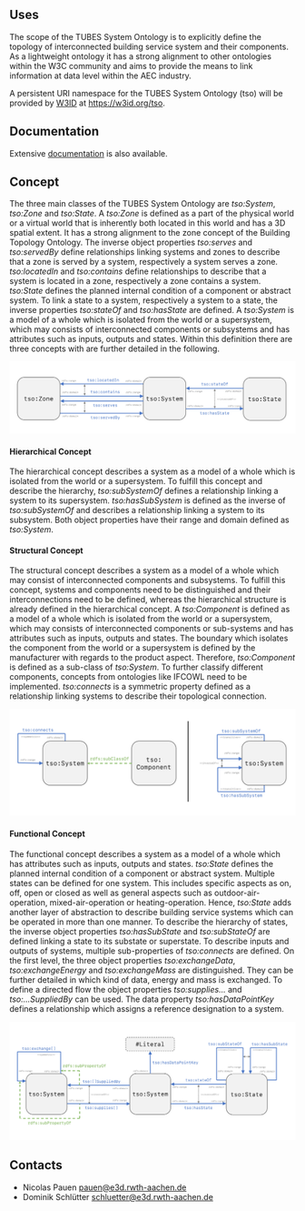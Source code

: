## Uses
The scope of the TUBES System Ontology is to explicitly define the topology of interconnected building service system and their components. As a lightweight ontology it has a strong alignment to other ontologies within the W3C community and aims to provide the means to link information at data level within the AEC industry.

A persistent URI namespace for the TUBES System Ontology (tso) will be provided by [W3ID](https://w3id.org) at <https://w3id.org/tso>.

## Documentation
Extensive [documentation](documentation) is also available.

## Concept
The three main classes of the TUBES System Ontology are *tso:System*, *tso:Zone* and *tso:State*.  A *tso:Zone* is defined as a part of the physical world or a virtual world that is inherently both located in this world and has a 3D spatial extent. It has a strong alignment to the zone concept of the Building Topology Ontology. The inverse object properties *tso:serves* and *tso:servedBy* define relationships linking systems and zones to describe that a zone is served by a system, respectively a system serves a zone. *tso:locatedIn* and *tso:contains* define relationships to describe that a system is located in a zone, respectively a zone contains a system. *tso:State* defines the planned internal condition of a component or abstract system. To link a state to a system, respectively a system to a state, the inverse properties *tso:stateOf* and *tso:hasState* are defined. A *tso:System* is a model of a whole which is isolated from the world or a supersystem, which may consists of interconnected components or subsystems and has attributes such as inputs, outputs and states. Within this definition there are three concepts with are further detailed in the following.

<p align="center">
  <img src="./assets/img/main-classes.png">
</p>

#### Hierarchical Concept
The hierarchical concept describes a system as a model of a whole which is isolated from the world or a supersystem. To fulfill this concept and describe the hierarchy, *tso:subSystemOf* defines a relationship linking a system to its supersystem. *tso:hasSubSystem* is defined as the inverse of *tso:subSystemOf* and describes a relationship linking a system to its subsystem. Both object properties have their range and domain defined as *tso:System*.

#### Structural Concept
The structural concept describes a system as a model of a whole which may consist of interconnected components and subsystems. To fulfill this concept, systems and components need to be distinguished and their interconnections need to be defined, whereas the hierarchical structure is already defined in the hierarchical concept. A *tso:Component* is defined as a model of a whole which is isolated from the world or a supersystem, which may consists of interconnected components or sub-systems and has attributes such as inputs, outputs and states. The boundary which isolates the component from the world or a supersystem is defined by the manufacturer with regards to the product aspect. Therefore, *tso:Component* is defined as a sub-class of *tso:System*. To further classify different components, concepts from ontologies like IFCOWL need to be implemented. *tso:connects* is a symmetric property defined as a relationship linking systems to describe their topological connection.

<p align="center">
  <img src="./assets/img/hierarchical-structural-concept.png">
</p>

#### Functional Concept
The functional concept describes a system as a model of a whole which has attributes such as inputs, outputs and states. *tso:State* defines the planned internal condition of a component or abstract system. Multiple states can be defined for one system. This includes specific aspects as on, off, open or closed as well as general aspects such as outdoor-air-operation, mixed-air-operation or heating-operation. Hence, *tso:State* adds another layer of abstraction to describe building service systems which can be operated in more than one manner. To describe the hierarchy of states, the inverse object properties *tso:hasSubState* and *tso:subStateOf* are defined linking a state to its substate or superstate. To describe inputs and outputs of systems, multiple sub-properties of *tso:connects* are defined. On the first level, the three object properties *tso:exchangeData*, *tso:exchangeEnergy* and *tso:exchangeMass* are distinguished. They can be further detailed in which kind of data, energy and mass is exchanged.  To define a directed flow the object properties *tso:supplies...* and *tso:...SuppliedBy* can be used. The data property *tso:hasDataPointKey* defines a relationship which assigns a reference designation to a system.

<p align="center">
  <img src="./assets/img/functional-concept.png">
</p>

## Contacts

* Nicolas Pauen <pauen@e3d.rwth-aachen.de>
* Dominik Schlütter <schluetter@e3d.rwth-aachen.de>
